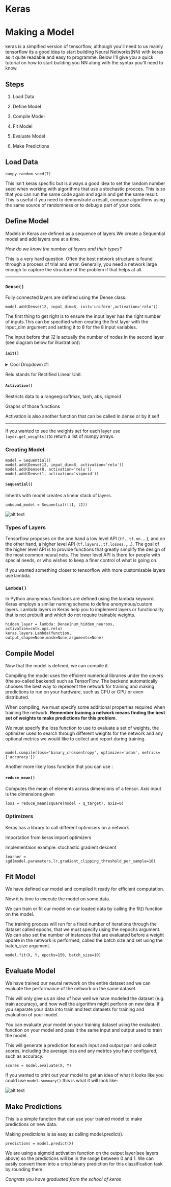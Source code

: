 # Keras

# Making a  Model
keras is a simplfied version of tensorflow, although you'll need to us mainly tensorflow its a good idea to start building Neural Networks(NN) with keras as it quite readable and easy to programme. Below I'll give you a quick tutorial on how to start building you NN along with the syntax you'll need to know.

## Steps
1. Load Data

2. Define Model

3. Compile Model

4. Fit Model

5. Evaluate Model

6. Make Predictions

## Load Data 
```
numpy.random.seed(7)
```
This isn't keras specific but is always a good idea to set the random number seed when working with algorithms that use a stochastic procces. This is so that you can run the same code again and again and get the same result. This is useful if you need to demonstrate a result, compare algorithms using the same source of randomness or to debug a part of your code.


## Define Model
Models in Keras are defined as a sequence of layers.We create a Sequential model and add layers one at a time. 

_How do we know the number of layers and their types?_

This is a very hard question. Often the best network structure is found through a process of trial and error. Generally, you need a network large enough to capture the structure of the problem if that helps at all.



****************************************************************************
### `Dense()`
Fully connected layers are defined using the Dense class. 
```
model.add(Dense(12, input_dim=8, init='uniform',activation='relu'))

```
The first thing to get right is to ensure the input layer has the right number of inputs.This can be specified when creating the first layer with the input_dim argument and setting it to 8 for the 8 input variables.

The input before that _12_ is actually the number of nodes in the second layer (see diagram below for illustration)\

#### `init()`
<p>
<details><summary>Cool Dropdown #1</summary><br>


Initializations define the way to set the initial random weights of Keras layers.
  
The keyword arguments used for passing initializers to layers will depend on the layer. Usually it is simply kernel_initializer and bias_initializer:
  
```
model.add(Dense(64,kernel_initializer='random_uniform',bias_initializer='zeros'))
```
  
Types:
  
```
keras.initializers.Initializer()
```
 
Initializer base class: all initializers inherit from this class.


keras.initializers.Zeros()
  
Initializer that generates tensors initialized to 0.

Ones()
  
Initializer that generates tensors initialized to 1.
  
```
keras.initializers.Constant(value=0)
```
  
Initializer that generates tensors initialized to a constant value.
  

```
keras.initializers.RandomNormal(mean=0.0, stddev=0.05, seed=None)
```
  
Initializer that generates tensors with a uniform distribution.

</details>


Relu stands for Rectified Linear Unit.

#### `Activation()`


 Restricts data to a rangeeg:softmax, tanh, abs, sigmoid
  

 Graphs of those functions
  

 Activation is also another function that can be called in dense or by it self
 

****************************************************************************

If you wanted to see the weights set for each layer use `layer.get_weights()`to return a list of numpy arrays.

### Creating Model

```
model = Sequential()
model.add(Dense(12, input_dim=8, activation='relu'))
model.add(Dense(8, activation='relu'))
model.add(Dense(1, activation='sigmoid'))
```

#### `Sequential()`
  
Inherits with model creates a linear stack of layers.
```
unbound_model = Sequential([l1, l2])
```

![alt text]( https://cloud.githubusercontent.com/assets/1584365/26314676/4f8eb83c-3f41-11e7-9183-2406c7a8759e.png "Logo Title Text 2")

### Types of Layers
  
Tensorflow proposes on the one hand a low level API (`tf.`, `tf.nn.`...), and on the other hand, a higher level API (`tf.layers.`, `tf.losses.`,...).
The goal of the higher level API is to provide functions that greatly simplify the design of the most common neural nets. The lower level API is there for people with special needs, or who wishes to keep a finer control of what is going on.

If you wanted something closer to tensorflow with more customisable layers use lambda.

### `Lambda()`
In Python anonymous functions are defined using the lambda keyword.
Keras employs a similar naming scheme to define anonymous/custom layers. Lambda layers in Keras help you to implement layers or functionality that is not prebuilt and which do not require trainable weights.
```
hidden_layer = lambda: Dense(num_hidden_neurons, activation=cntk.ops.relu)
keras.layers.Lambda(function, output_shape=None,mask=None,arguments=None)
```

## Compile Model

Now that the model is defined, we can compile it.

Compiling the model uses the efficient numerical libraries under the covers (the so-called backend) such as TensorFlow. The backend automatically chooses the best way to represent the network for training and making predictions to run on your hardware, such as CPU or GPU or even distributed.

When compiling, we must specify some additional properties required when training the network. **Remember training a network means finding the best set of weights to make predictions for this problem.**

We must specify the loss function to use to evaluate a set of weights, the optimizer used to search through different weights for the network and any optional metrics we would like to collect and report during training.

```

model.compile(loss='binary_crossentropy', optimizer='adam', metrics=['accuracy'])
```

 Another more likely loss function that you can use :

#### `reduce_mean()`
Computes the mean of elements across dimensions of a tensor. Axis input is the dimensions given
```
loss = reduce_mean(square(model - q_target), axis=0)
```

### Optimizers

Keras has a library to call different optimisers on a network
  
Importation from keras import optimizers

Implementaion example: stochastic gradient descent

``` 
learner = sgd(model.parameters,lr,gradient_clipping_threshold_per_sample=10)
```

## Fit Model

We have defined our model and compiled it ready for efficient computation.

Now it is time to execute the model on some data.

We can train or fit our model on our loaded data by calling the fit() function on the model.

The training process will run for a fixed number of iterations through the dataset called epochs, that we must specify using the nepochs argument. We can also set the number of instances that are evaluated before a weight update in the network is performed, called the batch size and set using the batch_size argument.

```
model.fit(X, Y, epochs=150, batch_size=10)
```

## Evaluate Model

We have trained our neural network on the entire dataset and we can evaluate the performance of the network on the same dataset.

This will only give us an idea of how well we have modeled the dataset (e.g. train accuracy), and how well the algorithm might perform on new data. If you separate your data into train and test datasets for training and evaluation of your model.

You can evaluate your model on your training dataset using the evaluate() function on your model and pass it the same input and output used to train the model.

This will generate a prediction for each input and output pair and collect scores, including the average loss and any metrics you have configured, such as accuracy.

```
scores = model.evaluate(X, Y)
```

If you wanted to print out your model to get an idea of what it looks like you could use `model.summary()` this is what it will look like:


![alt text]( https://i.stack.imgur.com/YbmUe.png "Logo Title Text 2")

## Make Predictions

This is a simple function that can use your trained model to make predictions on new data.

Making predictions is as easy as calling model.predict().

```
predictions = model.predict(X)
```

We are using a sigmoid activation function on the output layer(see layers above) so the predictions will be in the range between 0 and 1. We can easily convert them into a crisp binary prediction for this classification task by rounding them.



_*Congrats you have graduated from the school of keras*_












